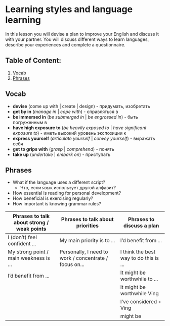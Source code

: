 # Learning styles and language learning

In this lesson you will devise a plan to improve your English and discuss it with your partner. You will discuss different ways to learn languages, describe your experiences and complete a questionnaire.

## Table of Content:

1. [Vocab](#Vocab)
2. [Phrases](#Phrases)

## Vocab

- **devise** (come up with | create | design) - придумать, изобретать
- **get by in** (_manage in_ | _cope with_) - справляться в
- **be immersed in** (_be submerged in_ | _be engrossed in_) - быть погруженным в
- **have high exposure to** (_be heavily exposed to_ | _have significant exposure to_) - иметь высокий уровень экспозиции к
- **express yourself** (_articulate yourself_ | _convey yourself_) - выражать себя
- **get to grips with** (_grasp_ | _comprehend_) - понять
- **take up** (_undertake_ | _embark on_) - приступать

## Phrases

- What if the language uses a different script?
	- Что, если язык использует другой алфавит?
- How essential is reading for personal development?
- How beneficial is exercising regularly?
- How important is knowing grammar rules?

| Phrases to talk about strong / weak points | Phrases to talk about priorities                       | Phrases to discuss a plan              |
| ------------------------------------------ | ------------------------------------------------------ | -------------------------------------- |
| I (don’t) feel confident ...               | My main priority is to ...                             | I’d benefit from ...                   |
| My strong point / main weakness is ...     | Personally, I need to work / concentrate / focus on... | I think the best way to do this is ... |
| I’d benefit from ...                       |                                                        | It might be worthwhile to ...          |
|                                            |                                                        | It might be worthwhile Ving            |
|                                            |                                                        | I’ve considered + Ving                 |
|                                            |                                                        | might be                               |
